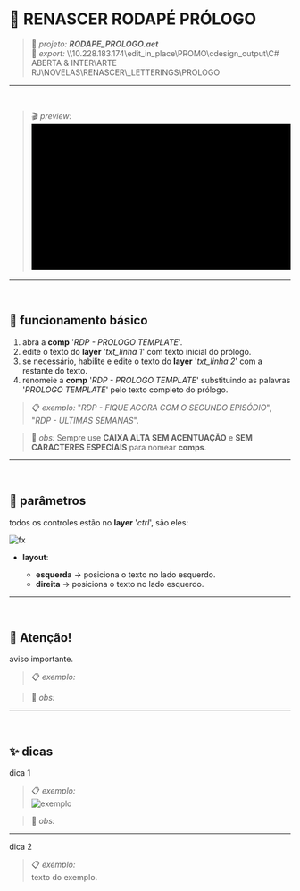 # 📓 RENASCER RODAPÉ PRÓLOGO

> 📑 *projeto:* ***RODAPE_PROLOGO.aet***\
> 📂 *export:* \\\\10.228.183.174\edit_in_place\PROMO\cdesign_output\C# ABERTA & INTER\ARTE RJ\NOVELAS\RENASCER\\_LETTERINGS\PROLOGO

---

<br>

> 🎬 *preview:*\
> ![preview](RODAPE_PROLOGO/RODAPE_PROLOGO_exemplo.gif)

---

<br>

## 📍 funcionamento básico

1. abra a **comp** '*RDP - PROLOGO TEMPLATE*'.
2. edite o texto do **layer** '*txt_linha 1*' com texto inicial do prólogo.
3. se necessário, habilite e edite o texto do **layer** '*txt_linha 2*' com a restante do texto.
4. renomeie a **comp** '*RDP - PROLOGO TEMPLATE*' substituindo as palavras '*PROLOGO TEMPLATE*' pelo texto completo do prólogo.

> 📋 *exemplo:* "*RDP - FIQUE AGORA COM O SEGUNDO EPISÓDIO*", "*RDP - ULTIMAS SEMANAS*".

> 🚩 *obs:* Sempre use **CAIXA ALTA SEM ACENTUAÇÃO** e **SEM CARACTERES ESPECIAIS** para nomear **comps**.

---

<br>

## 📍 parâmetros

todos os controles estão no **layer** '*ctrl*', são eles:

![fx](RODAPE_CONVIDADO/ctrl.png)

- **layout**:

  - **esquerda** → posiciona o texto no lado esquerdo.
  - **direita** → posiciona o texto no lado esquerdo.

---

<br>

## 🚨 Atenção!

aviso importante.

> 📋 *exemplo:*

> 🚩 *obs:*

---

<br>

## ✨ dicas

dica 1

> 📋 *exemplo:*\
> ![exemplo](pasta/arquivo.png)

> 🚩 *obs:*

---

dica 2

> 📋 *exemplo:*\
> texto do exemplo.
